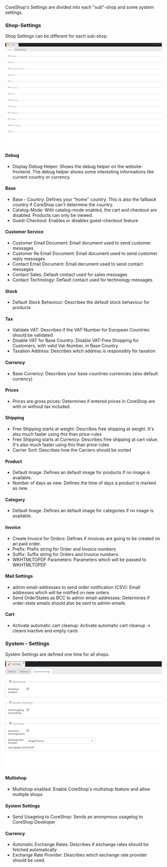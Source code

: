 CoreShop's Settings are divided into each "sub"-shop and some system settings.

### Shop-Settings

Shop Settings can be different for each sub-shop.

![Sales Report](img/settings-shop.png)

#### Debug
- Display Debug Helper: Shows the debug helper on the website-frontend. The debug helper shows some interesting informations like current country or currency.

#### Base

- Base - Country: Defines your "home" country. This is also the fallback country if CoreShop can't determine the country.
- Catalog-Mode: With catalog-mode enabled, the cart and checkout are disabled. Products can only be viewed.
- Guest-Checkout: Enables or disables guest-checkout feature

#### Customer Service
 - Customer Email Document: Email document used to send customer messages
 - Customer Re Email Document: Email document used to send customer reply messages
 - Contact Email Document: Email document used to send contact messages
 - Contact Sales: Default contact used for sales messages
 - Contact Technology: Default contact used for technology messages

#### Stock
 - Default Stock Behaviour: Describes the default stock behaviour for products

#### Tax
 - Validate VAT: Describes if the VAT-Number for European Countries should be validated
 - Disable VAT for Base Country: Disable VAT-Free Shopping for Customers, with valid Vat-Number, in Base Country
 - Taxation Address: Describes witch address is responsibly for taxation

#### Currency
 - Base Currency: Describes your base countries currencies (also default currency)

#### Prices
 - Prices are gross prices: Determines if entered prices in CoreShop are with or without tax included.

#### Shipping
 - Free Shipping starts at weight: Describes free shipping at weight. It's also much faster using this than price-rules
 - Free Shipping starts at Currency: Describes free shipping at cart value. It's also much faster using this than price-rules
 - Carrier Sort: Describes how the Carriers should be sorted

#### Product
 - Default Image: Defines an default image for products if no image is available.
 - Number of days as new: Defines the time of days a product is marked as new.

#### Category
 - Default Image: Defines an default image for categories if no image is available.

#### Invoice
 - Create Invoice for Orders: Defines if invoices are going to be created on an paid order.
 - Prefix: Prefix string for Order and Invoice numbers
 - Suffix: Suffix string for Orders and Invoice numbers.
 - WKHTMLTOPDF Parameters: Parameters which will be passed to WKHTMLTOPDF

#### Mail Settings
 - admin email-addresses to send order notification (CSV): Email addresses which will be notified on new orders
 - Send OrderStates as BCC to admin email-addresses: Determines if order-state emails should also be sent to admin-emails

#### Cart
 - Activate automatic cart cleanup: Activate automatic cart cleanup -> cleans inactive and empty carts

### System - Settings

System Settings are defined one time for all shops.

![Sales Report](img/settings-system.png)

#### Multishop
 - Multishop enabled: Enable CoreShop's multishop feature and allow multiple shops

#### System Settings
 - Send Usagelog to CoreShop: Sends an anonymous usagelog to CoreShop Developer

#### Currency
 - Automatic Exchange Rates: Describes if exchange rates should be fetched automatically
 - Exchange Rate Provider: Describes which exchange rate provider should be used.